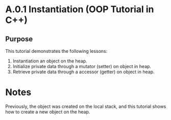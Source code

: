 # A.0.1 Instantiation (OOP Tutorial in C++)

## Purpose

This tutorial demonstrates the following lessons:

 1. Instantiation an object on the heap.
 2. Initialize private data through a mutator (setter) on object in heap.
 3. Retrieve private data through a accessor (getter) on object in heap.

# Notes

Previously, the object was created on the local stack, and this tutorial shows how to create a new object on the heap.
